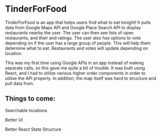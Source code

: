 # TinderForFood

TinderForFood is an app that helps users find what to eat tonight! It pulls data from Google Maps API and Google Place Search API to display restaurants nearby the user. The user can then see lists of open restaurants, and their and ratings. The user also has options to vote depending on if the user has a large group of people. This will help them determine what to eat. Restaurants and votes will update depending on location.

This was my first time using Google APIs in an app instead of making separate calls, so this gave me quite a bit of trouble. It was built using React, and I had to utilize various higher order components in order to utilise the API properly. In addition, the map itself was hard to structure and pull data from.

## Things to come:
Searchable locations

Better UI

Better React State Structure
